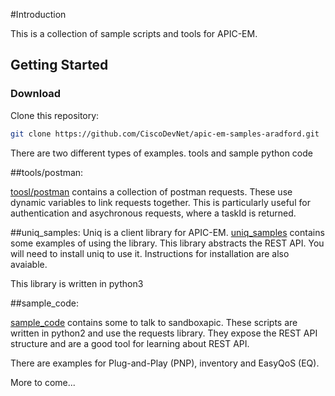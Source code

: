 #Introduction

This is a collection of sample scripts and tools for APIC-EM.  

## Getting Started


### Download
Clone this repository:

``` bash
git clone https://github.com/CiscoDevNet/apic-em-samples-aradford.git
```

There are two different types of examples.  tools and sample python code

##tools/postman: 

[toosl/postman](tools/postman/) contains a collection of postman requests.  These use dynamic variables to link requests together.  This
is particularly useful for authentication and asychronous requests, where a taskId is returned.

##uniq_samples:
Uniq is a client library for APIC-EM.  [uniq_samples](uniq_samples/) contains some examples of using the library. This library
abstracts the REST API.  You will need to install uniq to use it.  Instructions for installation are also avaiable.

This library is written in python3

##sample_code:  

[sample_code](sample_code/)  contains some to talk to sandboxapic.  These scripts are written in python2 and use the requests
library.  They expose the REST API structure and are a good tool for learning about REST API.

There are examples for Plug-and-Play (PNP), inventory and EasyQoS (EQ).

More to come...
